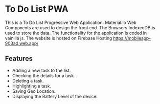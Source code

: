 # To Do List PWA
This is a To Do List Progressive Web Application. Material.io Web Components are used to design the front end. The Browsers IndexedDB is used to store the data. The functionality for the application is coded in vainilla js. The website is hosted on Firebase Hosting https://mobileapp-903ad.web.app/

## Features

- Adding a new task to the list. 
- Checking the details for a task.
- Deleting a task.
- Highlighting a task.
- Saving Geo Location. 
- Displaying the Battery Level of the device.